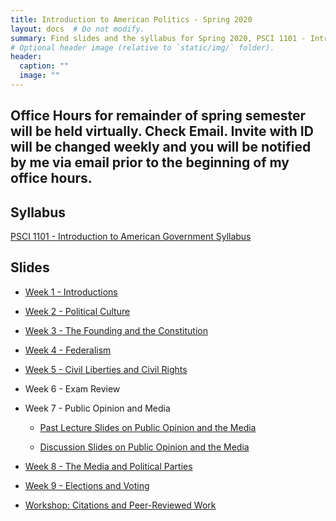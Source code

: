 ```yaml
---
title: Introduction to American Politics - Spring 2020
layout: docs  # Do not modify.
summary: Find slides and the syllabus for Spring 2020, PSCI 1101 - Introduction to American Government
# Optional header image (relative to `static/img/` folder).
header:
  caption: ""
  image: ""
---
```

## Office Hours for remainder of spring semester will be held virtually. Check Email. Invite with ID will be changed weekly and you will be notified by me via email prior to the beginning of my office hours. 

## Syllabus
[PSCI 1101 - Introduction to American Government Syllabus](https://www.dropbox.com/s/2jhc8gacfe7cobm/Roberts%20-%20Spring%2C%202020%20PSCI%201101-%20Recitation%20Syllabus.pdf?dl=0)

## Slides

* [Week 1 - Introductions](https://www.dropbox.com/s/blse6xc98d2h8jr/Week%201%20Slides.pdf?dl=0)

* [Week 2 - Political Culture](https://www.dropbox.com/s/g5snisd7buys9n0/Week%202.pdf?dl=0)

* [Week 3 - The Founding and the Constitution](https://www.dropbox.com/s/5wcx6ky5wi5z8iv/Week%203%20-%20Founding%20and%20the%20Consititution.pdf?dl=0)

* [Week 4 - Federalism](https://www.dropbox.com/s/rruc234ndvdrx23/Week4.pdf?dl=0)

* [Week 5 - Civil Liberties and Civil Rights](https://www.dropbox.com/s/rruc234ndvdrx23/Week4.pdf?dl=0)

* Week 6 - Exam Review

* Week 7 - Public Opinion and Media
 
  - [Past Lecture Slides on Public Opinion and the Media](https://www.dropbox.com/s/phm86rmzjbnd2tb/Week7-Lect.pdf?dl=0)
  
  - [Discussion Slides on Public Opinion and the Media](https://www.dropbox.com/s/99vedt05bcsalcg/Week7.pdf?dl=0)

* [Week 8 - The Media and Political Parties](https://www.dropbox.com/s/ohih2wrzp267mkd/Week8.pdf?dl=0)

* [Week 9 - Elections and Voting](https://www.dropbox.com/s/vv008usyy57g90u/Week9.pdf?dl=0)
* [Workshop: Citations and Peer-Reviewed Work](https://www.dropbox.com/s/y08gx7nhngubd7s/Citation%20and%20Peer-Review%20Workshop.pdf?dl=0)
